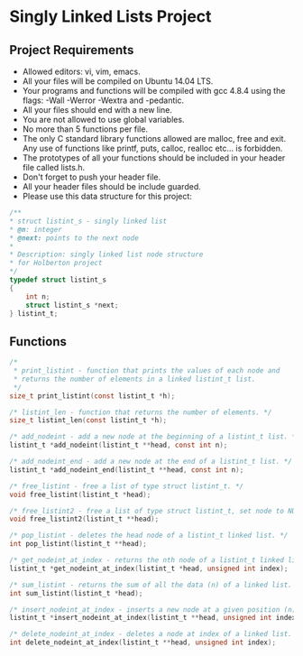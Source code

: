 # Singly Linked Lists Project

## Project Requirements
* Allowed editors: vi, vim, emacs.
* All your files will be compiled on Ubuntu 14.04 LTS.
* Your programs and functions will be compiled with gcc 4.8.4 using the flags:
  -Wall -Werror -Wextra and -pedantic.
* All your files should end with a new line.
* You are not allowed to use global variables.
* No more than 5 functions per file.
* The only C standard library functions allowed are malloc, free and exit.
  Any use of functions like printf, puts, calloc, realloc etc... is forbidden.
* The prototypes of all your functions should be included
  in your header file called lists.h.
* Don't forget to push your header file.
* All your header files should be include guarded.
* Please use this data structure for this project:

```c
/**
* struct listint_s - singly linked list
* @n: integer
* @next: points to the next node
*
* Description: singly linked list node structure
* for Holberton project
*/
typedef struct listint_s
{
	int n;
	struct listint_s *next;
} listint_t;
```

## Functions
```c
/*
 * print_listint - function that prints the values of each node and
 * returns the number of elements in a linked listint_t list.
 */
size_t print_listint(const listint_t *h);
```

```c
/* listint_len - function that returns the number of elements. */
size_t listint_len(const listint_t *h);
```

```c
/* add_nodeint - add a new node at the beginning of a listint_t list. */
listint_t *add_nodeint(listint_t **head, const int n);
```

```c
/* add_nodeint_end - add a new node at the end of a listint_t list. */
listint_t *add_nodeint_end(listint_t **head, const int n);
```

```c
/* free_listint - free a list of type struct listint_t. */
void free_listint(listint_t *head);
```

```c
/* free_listint2 - free a list of type struct listint_t, set node to NULL. */
void free_listint2(listint_t **head);
```

```c
/* pop_listint - deletes the head node of a listint_t linked list. */
int pop_listint(listint_t **head);
```

```c
/* get_nodeint_at_index - returns the nth node of a listint_t linked list. */
listint_t *get_nodeint_at_index(listint_t *head, unsigned int index);
```

```c
/* sum_listint - returns the sum of all the data (n) of a linked list. */
int sum_listint(listint_t *head);
```

```c
/* insert_nodeint_at_index - inserts a new node at a given position (n). */
listint_t *insert_nodeint_at_index(listint_t **head, unsigned int index, int n);

```

```c
/* delete_nodeint_at_index - deletes a node at index of a linked list. */
int delete_nodeint_at_index(listint_t **head, unsigned int index);
```